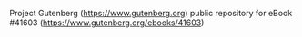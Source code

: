 Project Gutenberg (https://www.gutenberg.org) public repository for eBook #41603 (https://www.gutenberg.org/ebooks/41603)
